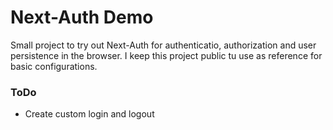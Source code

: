 # Next-Auth Demo

Small project to try out Next-Auth for authenticatio, authorization and user persistence in the browser.
I keep this project public tu use as reference for basic configurations.

### ToDo

- Create custom login and logout
